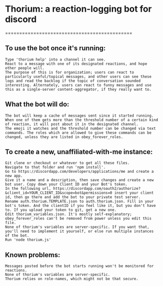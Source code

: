 # Thorium: a reaction-logging bot for discord
=============================================
## To use the bot once it's running:
	Type 'thorium help' into a channel it can see.
	React to a message with one of its designated reactions, and hope other people will.
	The purpose of this is for organization; users can react to particularly useful/topical messages, and other users can see these logs and read the backlog if the topic of conversation sounded interesting. Alternately, users can react to funny messages and use this as a single-server content-aggregator, if they really want to. 
## What the bot will do:
	The bot will keep a cache of messages sent since it started running. When one of them gets more than the threshold number of a certain kind of reaction, it will post about it in the designated channel.
	The emoji it watches and the threshold number can be changed via text commands. The roles which are allowed to give these commands can be changed, unless they are listed in obey_forever_roles.
## To create a new, unaffiliated-with-me instance:
	Git clone or checkout or whatever to get all these files. 
	Navigate to that folder and run 'npm install'.
	Go to https://discordapp.com/developers/applications/me and create a new app. 
	Give it a name and a description, then save changes and create a new bot user. Copy down your Client ID and your Bot's token.
	In the following url, https://discordapp.com/oauth2/authorize?&client_id=YOUR_CLIENT_ID&scope=bot&permissions=0 insert your client id, then go there and add the bot to your private test server.
	Rename auth.thorium.TEMPLATE.json to auth.thorium.json. Fill in your bot's token. And the clientID if you feel like it, but you don't have to. If you upload your token to git, get a new one.
	Edit thorium_variables.json. It's mostly self-explanatory; obey_forever_roles can't be removed from power unless you edit this file.
	None of thorium's variables are server-specific. If you want that, you'll need to implement it yourself, or else run multiple instances of the bot.
	Run 'node thorium.js'
## Known problems:
	Messages posted before the bot starts running won't be monitored for reactions.
	None of thorium's variables are server-specific.
	Thorium relies on role-names, which might not be that secure.